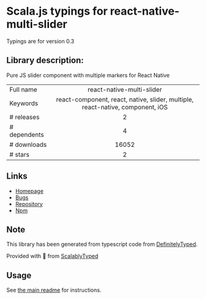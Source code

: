 
# Scala.js typings for react-native-multi-slider

Typings are for version 0.3

## Library description:
Pure JS slider component with multiple markers for React Native

|                    |                 |
| ------------------ | :-------------: |
| Full name          | react-native-multi-slider |
| Keywords           | react-component, react, native, slider, multiple, react-native, component, iOS |
| # releases         | 2 |
| # dependents       | 4 |
| # downloads        | 16052 |
| # stars            | 2 |

## Links
- [Homepage](https://github.com/JackDanielsAndCode/react-native-multi-slider#readme)
- [Bugs](https://github.com/JackDanielsAndCode/react-native-multi-slider/issues)
- [Repository](https://github.com/JackDanielsAndCode/react-native-multi-slider)
- [Npm](https://www.npmjs.com/package/react-native-multi-slider)
    


## Note
This library has been generated from typescript code from [DefinitelyTyped](https://definitelytyped.org).

Provided with :purple_heart: from [ScalablyTyped](https://github.com/oyvindberg/ScalablyTyped)

## Usage
See [the main readme](../../readme.md) for instructions.



